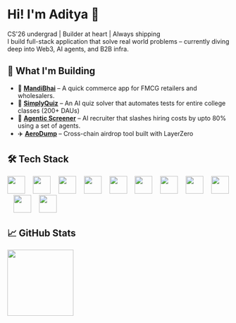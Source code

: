# Hi! I'm Aditya 👋  
CS'26 undergrad | Builder at heart | Always shipping  
I build full-stack application that solve real world problems – currently diving deep into Web3, AI agents, and B2B infra.

## 🚀 What I'm Building

- 🧺 [**MandiBhai**](https://mandibhai.com) – A quick commerce app for FMCG retailers and wholesalers.
- 🧠 [**SimplyQuiz**](https://simplyquiz.vercel.app) – An AI quiz solver that automates tests for entire college classes (200+ DAUs)
- 🤖 [**Agentic Screener**](https://agentic-screener.vercel.app) – AI recruiter that slashes hiring costs by upto 80% using a set of agents.  
- ✈️ [**AeroDump**](https://ethglobal.com/showcase/aerodump-4z48m) – Cross-chain airdrop tool built with LayerZero

## 🛠 Tech Stack

<div align="left">
  <img src="https://skillicons.dev/icons?i=ts" height="40" />
  <img width="10" />
  <img src="https://skillicons.dev/icons?i=js" height="40" />
  <img width="10" />
  <img src="https://skillicons.dev/icons?i=react" height="40" />
  <img width="10" />
  <img src="https://skillicons.dev/icons?i=nextjs" height="40" />
  <img width="10" />
  <img src="https://skillicons.dev/icons?i=reactnative" height="40" />
  <img width="10" />
  <img src="https://skillicons.dev/icons?i=nodejs" height="40" />
  <img width="10" />
  <img src="https://skillicons.dev/icons?i=tailwind" height="40" />
  <img width="10" />
  <img src="https://skillicons.dev/icons?i=firebase" height="40" />
  <img width="10" />
  <img src="https://skillicons.dev/icons?i=appwrite" height="40" />
  <img width="10" />
  <img src="https://skillicons.dev/icons?i=solidity" height="40" />
  <img width="10" />
  <img src="https://skillicons.dev/icons?i=py" height="40" />
</div>

## 📈 GitHub Stats

<div align="left">
  <img src="https://github-readme-stats.vercel.app/api/top-langs/?username=adipundir&theme=tokyonight&show_icons=true&hide_border=true&layout=compact" height="150" />
</div>
